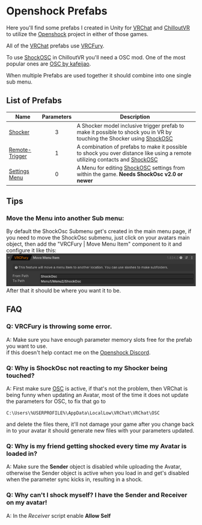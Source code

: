 # Openshock Prefabs
Here you'll find some prefabs I created in Unity for [VRChat](https://store.steampowered.com/app/438100/VRChat/) and [ChilloutVR](https://store.steampowered.com/app/661130/ChilloutVR/) to utilize the [Openshock](https://github.com/OpenShock) project in either of those games.

All of the [VRChat](https://store.steampowered.com/app/438100/VRChat/) prefabs use [VRCFury](https://vrcfury.com/).

To use [ShockOSC](https://github.com/OpenShock/ShockOsc) in ChilloutVR you'll need a OSC mod. One of the most popular ones are [OSC by kafeijao](https://github.com/kafeijao/Kafe_CVR_Mods?tab=readme-ov-file).

When multiple Prefabs are used together it should combine into one single sub menu.
  
  
  
## List of Prefabs
| Name              |Parameters| Description   |
| -------------     | :-------------: |---------------|
| [Shocker](https://github.com/Kyobinoyo/OpenshockPrefabs/releases/tag/Shocker)                         |3| A Shocker model inclusive trigger prefab to make it possible to shock you in VR by touching the Shocker using [ShockOSC](https://github.com/OpenShock/ShockOsc)|
| [Remote-Trigger](https://github.com/Kyobinoyo/OpenshockPrefabs/releases/tag/RemoteTrigger)            |1| A combination of prefabs to make it possible to shock you over distance like using a remote utilizing contacts and [ShockOSC](https://github.com/OpenShock/ShockOsc)|
|[Settings Menu](https://github.com/Kyobinoyo/OpenshockPrefabs/releases/tag/SettingsMenu)               |0 |A Menu for editing [ShockOSC](https://github.com/OpenShock/ShockOsc) settings from within the game. __**Needs ShockOsc v2.0 or newer**__|

## Tips
### Move the Menu into another Sub menu:
By default the ShockOsc Submenu get's created in the main menu page, if you need to move the ShockOsc submenu, just click on your avatars main object, then add the "VRCFury | Move Menu Item" component to it and configure it like this:  
![MoveMenu](Images/MoveMenu.png)  
After that it should be where you want it to be.  

## FAQ
### Q: VRCFury is throwing some error.
A: Make sure you have enough parameter memory slots free for the prefab you want to use.  
if this doesn't help contact me on the [Openshock Discord](https://discord.gg/OpenShock).  

### Q: Why is ShockOsc not reacting to my Shocker being touched?
A: First make sure [OSC](https://docs.vrchat.com/docs/osc-overview#how-do-i-use-it) is active, if that's not the problem, then VRChat is being funny when updating an Avatar, most of the time it does not update the parameters for OSC, to fix that go to  
```
C:\Users\%USERPROFILE%\AppData\LocalLow\VRChat\VRChat\OSC
```  
and delete the files there, it'll not damage your game after you change back in to your avatar it should generate new files with your parameters updated.  

### Q: Why is my friend getting shocked every time my Avatar is loaded in?
A: Make sure the **Sender** object is disabled while uploading the Avatar, otherwise the Sender object is active when you load in and get's disabled when the parameter sync kicks in, resulting in a shock.  

### Q: Why can't I shock myself? I have the Sender and Receiver on my avatar!
A: In the *Receiver* script enable **Allow Self**
